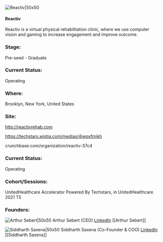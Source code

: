 

![Reactiv|50x50](https://apimg.techstars.com/profiles/1661799133080_772970.png)

#### Reactiv
Reactiv is a virtual physical rehabilitation clinic, where we use computer vision and gaming to increase engagement and improve outcome.

### Stage: 
Pre-seed - Graduate 

### Current Status: 
Operating

### Where:
Brooklyn, New York, United States

### Site:
http://reactivrehab.com

https://techstars.wistia.com/medias/4iwpxfmikh

crunchbase.com/organization/reactiv-37c4

### Current Status: 
Operating

### Cohort/Sessions: 
UnitedHealthcare Accelerator Powered By Techstars, in UnitedHealthcare 2021 T5

### Founders: 

![Arthur Sebert|50x50](https://apimg.techstars.com/connect/images/image_files/6127fc58f6be12000885aacb/original/Picture1.png) Arthur Sebert (CEO) [LinkedIn](https://linkedin.com/in/arthur-sebert-62794019) [[Arthur Sebert]]

![Siddharth Saxena|50x50](https://www.f6s.com/images/profile-placeholder-user.jpg) Siddharth Saxena (Co-Founder & COO) [LinkedIn](https://linkedin.com/in/siddharth-saxena-08671857) [[Siddharth Saxena]]


